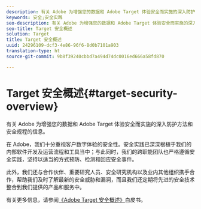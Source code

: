 ```yaml
---
description: 有关 Adobe 为增强您的数据和 Adobe Target 体验安全而实施的深入防护方法和安全规程的信息。
keywords: 安全;安全实践
seo-description: 有关 Adobe 为增强您的数据和 Adobe Target 体验安全而实施的深入防护方法和安全规程的信息。
seo-title: Target 安全概述
solution: Target
title: Target 安全概述
uuid: 24296109-dcf3-4e86-96f6-8d0b7101a903
translation-type: ht
source-git-commit: 9b8f39240cbbd7a494d74dc0016ed666a58fd870

---
```



# Target 安全概述{#target-security-overview}

有关 Adobe 为增强您的数据和 Adobe Target 体验安全而实施的深入防护方法和安全规程的信息。

在 Adobe，我们十分重视客户数字体验的安全性。安全实践已深深根植于我们的内部软件开发及运营流程和工具当中；与此同时，我们的跨职能团队也严格遵循安全实践，坚持以适当的方式预防、检测和回应安全事件。

此外，我们还与合作伙伴、重要研究人员、安全研究机构以及业内其他组织携手合作，帮助我们及时了解最新的安全威胁和漏洞，而且我们还定期将先进的安全技术整合到我们提供的产品和服务中。

有关更多信息，请参阅[《Adobe Target 安全概述》](https://wwwimages.adobe.com/content/dam/Adobe/en/security/pdfs/AdobeTargetSecurityOverview.pdf)白皮书。
